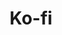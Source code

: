 ---
title: Ko-fi
summary: Store for premium Tumblr themes and also if you want to by me a coffee
linkURL: https://ko-fi.com/softthemes
---